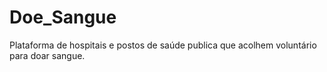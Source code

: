 # Doe_Sangue
Plataforma de hospitais e postos de saúde publica que acolhem voluntário para doar sangue.
